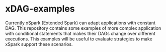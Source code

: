 # xDAG-examples

Currently xSpark (Extended Spark) can adapt applications with constant DAG.
This repository contains some examples of more complex application with conditional statements that makes their DAGs change over different executions.
This examples will be useful to evaluate strategies to make xSpark support these scenarios.
